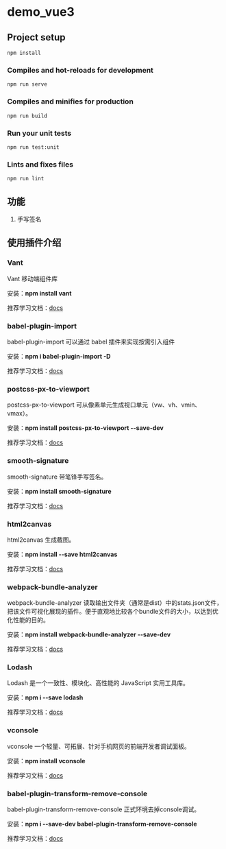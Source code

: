 # demo_vue3

## Project setup

```
npm install
```

### Compiles and hot-reloads for development

```
npm run serve
```

### Compiles and minifies for production

```
npm run build
```

### Run your unit tests

```
npm run test:unit
```

### Lints and fixes files

```
npm run lint
```

## 功能

1. 手写签名

## 使用插件介绍

### Vant

Vant 移动端组件库

安装：**npm install vant**

推荐学习文档：[docs](https://youzan.github.io/vant/#/zh-CN/home)

### babel-plugin-import

babel-plugin-import  可以通过 babel 插件来实现按需引入组件

安装：**npm i babel-plugin-import -D**

推荐学习文档：[docs](https://github.com/umijs/babel-plugin-import)

### postcss-px-to-viewport

postcss-px-to-viewport 可从像素单元生成视口单元（vw、vh、vmin、vmax）。

安装：**npm install postcss-px-to-viewport --save-dev**

推荐学习文档：[docs](https://npmmirror.com/package/postcss-px-to-viewport)

### smooth-signature

smooth-signature 带笔锋手写签名。

安装：**npm install smooth-signature**

推荐学习文档：[docs](https://github.com/linjc/smooth-signature)

### html2canvas

html2canvas 生成截图。

安装：**npm install --save html2canvas**

推荐学习文档：[docs](http://html2canvas.hertzen.com/)

### webpack-bundle-analyzer

webpack-bundle-analyzer 读取输出文件夹（通常是dist）中的stats.json文件，把该文件可视化展现的插件。便于直观地比较各个bundle文件的大小，以达到优化性能的目的。

安装：**npm install webpack-bundle-analyzer --save-dev**

推荐学习文档：[docs](https://www.npmjs.com/package/webpack-bundle-analyzer)

### Lodash

Lodash 是一个一致性、模块化、高性能的 JavaScript 实用工具库。

安装：**npm i --save lodash**

推荐学习文档：[docs](https://www.lodashjs.com/)

### vconsole

vconsole 一个轻量、可拓展、针对手机网页的前端开发者调试面板。

安装：**npm install vconsole**

推荐学习文档：[docs](https://github.com/Tencent/vConsole/blob/dev/README_CN.md)

### babel-plugin-transform-remove-console

babel-plugin-transform-remove-console 正式环境去掉console调试。

安装：**npm i --save-dev babel-plugin-transform-remove-console**

推荐学习文档：[docs](https://blog.csdn.net/weixin_42301962/article/details/110185965)
